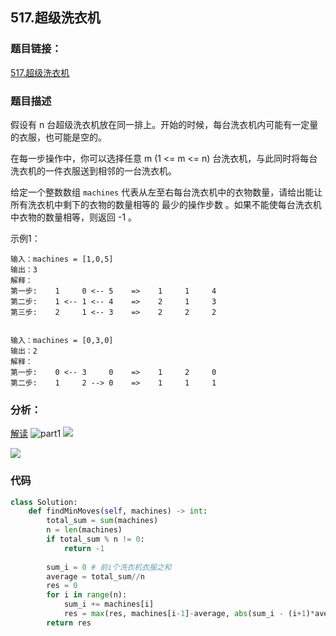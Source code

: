 ## 517.超级洗衣机
### 题目链接：
[517.超级洗衣机](https://leetcode-cn.com/problems/super-washing-machines/)

### 题目描述


假设有 n 台超级洗衣机放在同一排上。开始的时候，每台洗衣机内可能有一定量的衣服，也可能是空的。

在每一步操作中，你可以选择任意 m (1 <= m <= n) 台洗衣机，与此同时将每台洗衣机的一件衣服送到相邻的一台洗衣机。

给定一个整数数组 `machines` 代表从左至右每台洗衣机中的衣物数量，请给出能让所有洗衣机中剩下的衣物的数量相等的 最少的操作步数 。如果不能使每台洗衣机中衣物的数量相等，则返回 -1 。

示例1：
```text
输入：machines = [1,0,5]
输出：3
解释：
第一步:    1     0 <-- 5    =>    1     1     4
第二步:    1 <-- 1 <-- 4    =>    2     1     3    
第三步:    2     1 <-- 3    =>    2     2     2   


```
```text
输入：machines = [0,3,0]
输出：2
解释：
第一步:    0 <-- 3     0    =>    1     2     0    
第二步:    1     2 --> 0    =>    1     1     1  

```

### 分析：
[解读](https://leetcode-cn.com/problems/super-washing-machines/solution/jie-du-yi-xia-zi-ji-li-jie-de-guan-fang-ydl19/)
![part1](https://xd-imgsubmit.oss-cn-beijing.aliyuncs.com/images/2021-09-29-d1hQ0m.png)
![](https://xd-imgsubmit.oss-cn-beijing.aliyuncs.com/images/2021-09-29-16rnhD.png)

![](https://xd-imgsubmit.oss-cn-beijing.aliyuncs.com/images/2021-09-29-yOM20U.png)

### 代码

```python
class Solution:
    def findMinMoves(self, machines) -> int:
        total_sum = sum(machines)
        n = len(machines)
        if total_sum % n != 0:
            return -1
        
        sum_i = 0 # 前i个洗衣机衣服之和
        average = total_sum//n
        res = 0
        for i in range(n):
            sum_i += machines[i]
            res = max(res, machines[i-1]-average, abs(sum_i - (i+1)*average))
        return res

```
